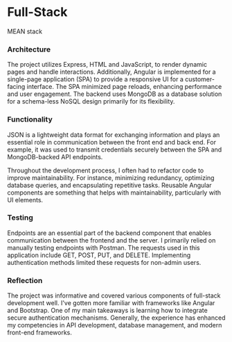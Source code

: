 # Full-Stack
MEAN stack

### Architecture

The project utilizes Express, HTML and JavaScript, to render dynamic pages and handle interactions. Additionally, Angular is implemented for a single-page application (SPA) to provide a responsive UI for a customer-facing interface. The SPA minimized page reloads, enhancing performance and user engagement. The backend uses MongoDB as a database solution for a schema-less NoSQL design primarily for its flexibility.


### Functionality

JSON is a lightweight data format for exchanging information and plays an essential role in communication between the front end and back end. For example, it was used to transmit credentials securely between the SPA and MongoDB-backed API endpoints. 

Throughout the development process, I often had to refactor code to improve maintainability. For instance, minimizing redundancy, optimizing database queries, and encapsulating repetitive tasks. Reusable Angular components are something that helps with maintainability, particularly with UI elements.

### Testing

Endpoints are an essential part of the backend component that enables communication between the frontend and the server. I primarily relied on manually testing endpoints with Postman. The requests used in this application include GET, POST, PUT, and DELETE. Implementing authentication methods limited these requests for non-admin users.


### Reflection

The project was informative and covered various components of full-stack development well. I've gotten more familiar with frameworks like Angular and Bootstrap. One of my main takeaways is learning how to integrate secure authentication mechanisms. Generally, the experience has enhanced my competencies in API development, database management, and modern front-end frameworks.
